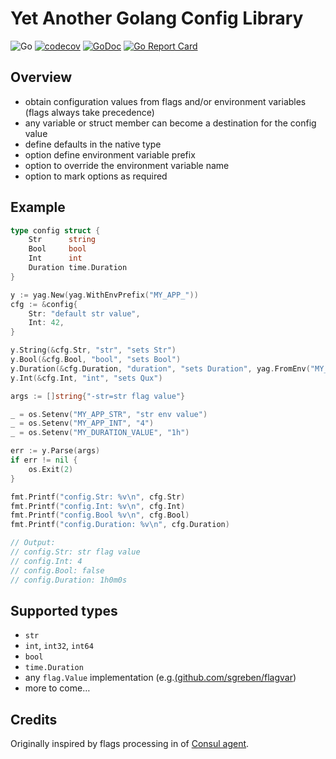 # Yet Another Golang Config Library

![Go](https://github.com/zoido/yag-config/workflows/Go/badge.svg)
[![codecov](https://codecov.io/gh/zoido/yag-config/branch/master/graph/badge.svg)](https://codecov.io/gh/zoido/yag-config)
[![GoDoc](https://godoc.org/github.com/zoido/yag-config?status.svg)](https://godoc.org/github.com/zoido/yag-config)
[![Go Report Card](https://goreportcard.com/badge/github.com/zoido/yag-config)](https://goreportcard.com/report/github.com/zoido/yag-config)

## Overview

- obtain configuration values from flags and/or environment variables
  (flags always take precedence)
- any variable or struct member can become a destination for the config value
- define defaults in the native type
- option define environment variable prefix
- option to override the environment variable name
- option to mark options as required

## Example

<!-- markdownlint-disable MD010 -->

```go
type config struct {
	Str      string
	Bool     bool
	Int      int
	Duration time.Duration
}

y := yag.New(yag.WithEnvPrefix("MY_APP_"))
cfg := &config{
	Str: "default str value",
	Int: 42,
}

y.String(&cfg.Str, "str", "sets Str")
y.Bool(&cfg.Bool, "bool", "sets Bool")
y.Duration(&cfg.Duration, "duration", "sets Duration", yag.FromEnv("MY_DURATION_VALUE"))
y.Int(&cfg.Int, "int", "sets Qux")

args := []string{"-str=str flag value"}

_ = os.Setenv("MY_APP_STR", "str env value")
_ = os.Setenv("MY_APP_INT", "4")
_ = os.Setenv("MY_DURATION_VALUE", "1h")

err := y.Parse(args)
if err != nil {
	os.Exit(2)
}

fmt.Printf("config.Str: %v\n", cfg.Str)
fmt.Printf("config.Int: %v\n", cfg.Int)
fmt.Printf("config.Bool %v\n", cfg.Bool)
fmt.Printf("config.Duration: %v\n", cfg.Duration)

// Output:
// config.Str: str flag value
// config.Int: 4
// config.Bool: false
// config.Duration: 1h0m0s
```

<!-- markdownlint-enable MD010 -->

## Supported types

- `str`
- `int`, `int32`, `int64`
- `bool`
- `time.Duration`
- any `flag.Value` implementation (e.g.[(github.com/sgreben/flagvar](https://github.com/sgreben/flagvar))
- more to come…

## Credits

Originally inspired by flags processing in of
[Consul agent](https://github.com/hashicorp/consul).
